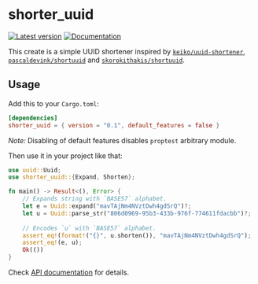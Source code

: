 shorter_uuid
============
[![Latest version](https://img.shields.io/crates/v/shorter_uuid.svg)][crates.io]
[![Documentation](https://docs.rs/shorter_uuid/badge.svg)][docs.rs]

[crates.io]: https://crates.io/crates/shorter_uuid
[docs.rs]: https://docs.rs/shorter_uuid

This create is a simple UUID shortener inspired by [`keiko/uuid-shortener`],
[`pascaldevink/shortuuid`] and [`skorokithakis/shortuuid`].

[`keiko/uuid-shortener`]: https://github.com/mgrajcarek/uuid-shortener
[`pascaldevink/shortuuid`]: https://github.com/pascaldevink/shortuuid
[`skorokithakis/shortuuid`]: https://github.com/skorokithakis/shortuuid

## Usage

Add this to your `Cargo.toml`:
```toml
[dependencies]
shorter_uuid = { version = "0.1", default_features = false }
```
_Note:_ Disabling of default features disables `proptest` arbitrary module.

Then use it in your project like that:
```rust
use uuid::Uuid;
use shorter_uuid::{Expand, Shorten};

fn main() -> Result<(), Error> {
    // Expands string with `BASE57` alphabet.
    let e = Uuid::expand("mavTAjNm4NVztDwh4gdSrQ")?;
    let u = Uuid::parse_str("806d0969-95b3-433b-976f-774611fdacbb")?;
    
    // Encodes `u` with `BASE57` alphabet.
    assert_eq!(format!("{}", u.shorten()), "mavTAjNm4NVztDwh4gdSrQ"); 
    assert_eq!(e, u);
    Ok(())
}
```

Check [API documentation][docs.rs] for details.
